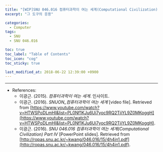 ```yaml
---
title: "[WIP]SNU 046.016 컴퓨터과학이 여는 세계(Computational Civilization) Part IV"
excerpt: "그 도구의 응용"

categories:
  - Computer
tags:
  - SNU
  - SNU 046.016

toc: true 
toc_label: "Table of Contents" 
toc_icon: "cog"
toc_sticky: true 

last_modified_at: 2018-06-22 12:39:00 +0900
---
```



*** 

* References: 
    * 이광근. (2015). *컴퓨터과학이 여는 세계*. 인사이트.
    * 이광근. (2016). *SNUON_컴퓨터과학이 여는 세계* [video file]. Retrieved from [https://www.youtube.com/watch?v=HTWSPoDLmHI&list=PL0Nf1KJu6Ui7yoc9RQ2TiiYL9Z0MKoggH](https://www.youtube.com/watch?v=HTWSPoDLmHI&list=PL0Nf1KJu6Ui7yoc9RQ2TiiYL9Z0MKoggH).
    * 이광근. (2016). *SNU 046.016 컴퓨터과학이 여는 세계(Computational Civilization) Part IV* [PowerPoint slides]. Retrieved from [http://ropas.snu.ac.kr/~kwang/046.016/15/4h4in1.pdf](http://ropas.snu.ac.kr/~kwang/046.016/15/4h4in1.pdf).
